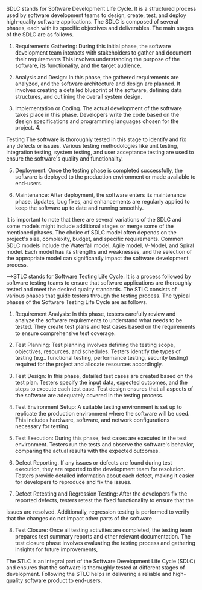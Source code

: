 SDLC stands for Software Development Life Cycle. It is a structured process used by software development teams to design, create, test, and deploy high-quality software applications. The SDLC is composed of several phases, each with its specific objectives and deliverables. The main stages of the SDLC are as follows.
 
1. Requirements Gathering: During this initial phase, the software development team interacts with stakeholders to gather and document their requirements This involves understanding the purpose of the software, its functionality, and the target audience.
 
2. Analysis and Design: In this phase, the gathered requirements are analyzed, and the software architecture and design are planned. It involves creating a detailed blueprint of the software, defining data structures, and outlining the overall system design.
 
3. Implementation or Coding. The actual development of the software takes place in this phase. Developers write the code based on the design specifications and programming languages chosen for the project. 4.
 
Testing The software is thoroughly tested in this stage to identify and fix any defects or issues. Various testing methodologies like unit testing, integration testing, system testing, and user acceptance testing are used to ensure the software's quality and functionality.
 
5. Deployment. Once the testing phase is completed successfully, the software is deployed to the production environment or made available to end-users.
 
6. Maintenance: After deployment, the software enters its maintenance phase. Updates, bug fixes, and enhancements are regularly applied to keep the software up to date and running smoothly.
 
It is important to note that there are several variations of the SDLC and some models might include additional stages or merge some of the mentioned phases. The choice of SDLC model often depends on the project's size, complexity, budget, and specific requirements. Common SDLC models include the Waterfall model, Agile model, V-Model, and Spiral model. Each model has its strengths and weaknesses, and the selection of the appropriate model can significantly impact the software development process.
 

-->STLC stands for Software Testing Life Cycle. It is a process followed by software testing teams to ensure that software applications are thoroughly tested and meet the desired quality standards. The STLC consists of various phases that guide testers through the testing process. The typical phases of the Software Testing Life Cycle are as follows.
 
1. Requirement Analysis: In this phase, testers carefully review and analyze the software requirements to understand what needs to be tested. They create test plans and test cases based on the requirements to ensure comprehensive test coverage.
 
2. Test Planning: Test planning involves defining the testing scope, objectives, resources, and schedules. Testers identify the types of testing (e.g.. functional testing, performance testing, security testing) required for the project and allocate resources accordingly.
 
3. Test Design: In this phase, detailed test cases are created based on the test plan. Testers specify the input data, expected outcomes, and the steps to execute each test case. Test design ensures that all aspects of the software are adequately covered in the testing process.
 
4. Test Environment Setup: A suitable testing environment is set up to replicate the production environment where the software will be used. This includes hardware, software, and network configurations necessary for testing.
 
5. Test Execution: During this phase, test cases are executed in the test environment. Testers run the tests and observe the software's behavior, comparing the actual results with the expected outcomes.
 
6. Defect Reporting. If any issues or defects are found during test execution, they are reported to the development team for resolution. Testers provide detailed information about each defect, making it easier for developers to reproduce and fix the issues.
 
7. Defect Retesting and Regression Testing: After the developers fix the reported defects, testers retest the fixed functionality to ensure that the
 
issues are resolved. Additionally, regression testing is performed to verify that the changes do not impact other parts of the software
 
8. Test Closure: Once all testing activities are completed, the testing team prepares test summary reports and other relevant documentation. The test closure phase involves evaluating the testing process and gathering insights for future improvements,
 
The STLC is an integral part of the Software Development Life Cycle (SDLC) and ensures that the software is thoroughly tested at different stages of development. Following the STLC helps in delivering a reliable and high-quality software product to end-users.